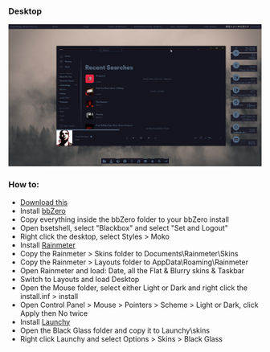 ### Desktop
![Desktop](https://raw.githubusercontent.com/xjxckk/desktop/master/Desktop.png?token=AEFVF4ULMQI4SXJ7CJ4U73K7H7D26)
### How to:
* [Download this](https://github.com/xjxckk/desktop/archive/master.zip)
* Install [bbZero](http://blackbox4windows.com/index.php?/topic/123-mojmirs-build/)
* Copy everything inside the bbZero folder to your bbZero install
* Open bsetshell, select "Blackbox" and select "Set and Logout"
* Right click the desktop, select Styles > Moko
* Install [Rainmeter](https://www.rainmeter.net/)
* Copy the Rainmeter > Skins folder to Documents\Rainmeter\Skins
* Copy the Rainmeter > Layouts folder to AppData\Roaming\Rainmeter
* Open Rainmeter and load: Date, all the Flat & Blurry skins & Taskbar
* Switch to Layouts and load Desktop
* Open the Mouse folder, select either Light or Dark and right click the install.inf > install
* Open Control Panel > Mouse > Pointers > Scheme > Light or Dark, click Apply then No twice
* Install [Launchy](https://www.launchy.net/downloads/win/Launchy2.5.exe)
* Open the Black Glass folder and copy it to Launchy\skins
* Right click Launchy and select Options > Skins > Black Glass
